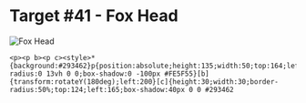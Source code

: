 # Target #41 - Fox Head

![Fox Head](https://cssbattle.dev/targets/41.png)

```
<p><p b><p c><style>*{background:#293462}p{position:absolute;height:135;width:50;top:164;left:150;border-radius:0 13vh 0 0;box-shadow:0 -100px #FE5F55}[b]{transform:rotateY(180deg);left:200}[c]{height:30;width:30;border-radius:50%;top:124;left:165;box-shadow:40px 0 0 #293462
```

